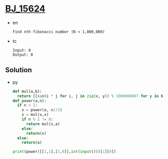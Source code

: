 # [BJ_15624](https://acmicpc.net/problem/15624)

* en

  ```en
  Find nth fibonacci number (N < 1,000,000)
  ```

* tc

  ```tc
  Input: 0
  Output: 0
  ```

## Solution

* py

  ```py
  def mul(a,b):
    return [[sum(i * j for i, j in zip(x, y)) % 1000000007 for y in b] for x in a]
  def power(a,n):
    if n > 1:
      x = power(a, n//2)
      x = mul(x,x)
      if n % 2 != 0:
        return mul(x,a)
      else:
        return(x)
    else:
      return(a)

  print(power([[1,1],[1,0]],int(input()))[1][0])
  ```
